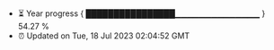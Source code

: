 - ⏳ Year progress { ████████████████▁▁▁▁▁▁▁▁▁▁▁▁▁▁ } 54.27 %
- ⏰ Updated on Tue, 18 Jul 2023 02:04:52 GMT

